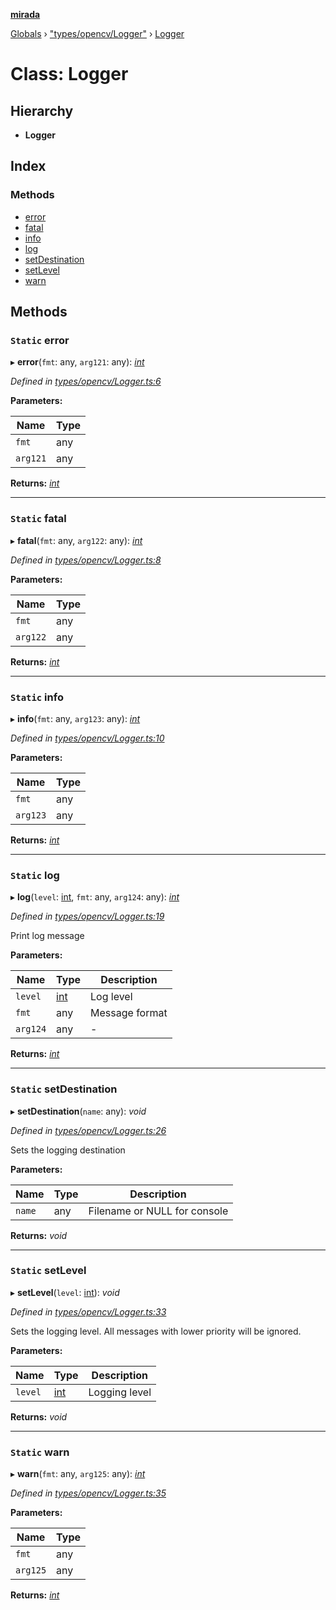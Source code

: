 **[mirada](../README.md)**

[Globals](../README.md) › ["types/opencv/Logger"](../modules/_types_opencv_logger_.md) › [Logger](_types_opencv_logger_.logger.md)

# Class: Logger

## Hierarchy

* **Logger**

## Index

### Methods

* [error](_types_opencv_logger_.logger.md#static-error)
* [fatal](_types_opencv_logger_.logger.md#static-fatal)
* [info](_types_opencv_logger_.logger.md#static-info)
* [log](_types_opencv_logger_.logger.md#static-log)
* [setDestination](_types_opencv_logger_.logger.md#static-setdestination)
* [setLevel](_types_opencv_logger_.logger.md#static-setlevel)
* [warn](_types_opencv_logger_.logger.md#static-warn)

## Methods

### `Static` error

▸ **error**(`fmt`: any, `arg121`: any): *[int](../modules/_types_opencv__hacks_.md#int)*

*Defined in [types/opencv/Logger.ts:6](https://github.com/cancerberoSgx/mirada/blob/170e57c/mirada/src/types/opencv/Logger.ts#L6)*

**Parameters:**

Name | Type |
------ | ------ |
`fmt` | any |
`arg121` | any |

**Returns:** *[int](../modules/_types_opencv__hacks_.md#int)*

___

### `Static` fatal

▸ **fatal**(`fmt`: any, `arg122`: any): *[int](../modules/_types_opencv__hacks_.md#int)*

*Defined in [types/opencv/Logger.ts:8](https://github.com/cancerberoSgx/mirada/blob/170e57c/mirada/src/types/opencv/Logger.ts#L8)*

**Parameters:**

Name | Type |
------ | ------ |
`fmt` | any |
`arg122` | any |

**Returns:** *[int](../modules/_types_opencv__hacks_.md#int)*

___

### `Static` info

▸ **info**(`fmt`: any, `arg123`: any): *[int](../modules/_types_opencv__hacks_.md#int)*

*Defined in [types/opencv/Logger.ts:10](https://github.com/cancerberoSgx/mirada/blob/170e57c/mirada/src/types/opencv/Logger.ts#L10)*

**Parameters:**

Name | Type |
------ | ------ |
`fmt` | any |
`arg123` | any |

**Returns:** *[int](../modules/_types_opencv__hacks_.md#int)*

___

### `Static` log

▸ **log**(`level`: [int](../modules/_types_opencv__hacks_.md#int), `fmt`: any, `arg124`: any): *[int](../modules/_types_opencv__hacks_.md#int)*

*Defined in [types/opencv/Logger.ts:19](https://github.com/cancerberoSgx/mirada/blob/170e57c/mirada/src/types/opencv/Logger.ts#L19)*

  Print log message

**Parameters:**

Name | Type | Description |
------ | ------ | ------ |
`level` | [int](../modules/_types_opencv__hacks_.md#int) | Log level  |
`fmt` | any | Message format  |
`arg124` | any | - |

**Returns:** *[int](../modules/_types_opencv__hacks_.md#int)*

___

### `Static` setDestination

▸ **setDestination**(`name`: any): *void*

*Defined in [types/opencv/Logger.ts:26](https://github.com/cancerberoSgx/mirada/blob/170e57c/mirada/src/types/opencv/Logger.ts#L26)*

  Sets the logging destination

**Parameters:**

Name | Type | Description |
------ | ------ | ------ |
`name` | any | Filename or NULL for console  |

**Returns:** *void*

___

### `Static` setLevel

▸ **setLevel**(`level`: [int](../modules/_types_opencv__hacks_.md#int)): *void*

*Defined in [types/opencv/Logger.ts:33](https://github.com/cancerberoSgx/mirada/blob/170e57c/mirada/src/types/opencv/Logger.ts#L33)*

  Sets the logging level. All messages with lower priority will be ignored.

**Parameters:**

Name | Type | Description |
------ | ------ | ------ |
`level` | [int](../modules/_types_opencv__hacks_.md#int) | Logging level  |

**Returns:** *void*

___

### `Static` warn

▸ **warn**(`fmt`: any, `arg125`: any): *[int](../modules/_types_opencv__hacks_.md#int)*

*Defined in [types/opencv/Logger.ts:35](https://github.com/cancerberoSgx/mirada/blob/170e57c/mirada/src/types/opencv/Logger.ts#L35)*

**Parameters:**

Name | Type |
------ | ------ |
`fmt` | any |
`arg125` | any |

**Returns:** *[int](../modules/_types_opencv__hacks_.md#int)*